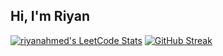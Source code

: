 ## Hi, I'm Riyan

[![riyanahmed's LeetCode Stats](https://leetcode-stats.vercel.app/api?username=riyanahmed&theme=Raspberry)](https://github.com/JeremyTsaii/leetcode-stats)
[![GitHub Streak](https://github-readme-streak-stats.herokuapp.com/?user=riyanah)](https://git.io/streak-stats)
